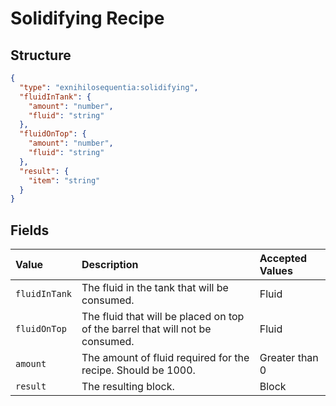 # Solidifying Recipe

## Structure

```json
{
  "type": "exnihilosequentia:solidifying",
  "fluidInTank": {
    "amount": "number",
    "fluid": "string"
  },
  "fluidOnTop": {
    "amount": "number",
    "fluid": "string"
  },
  "result": {
    "item": "string"
  }
}
```

## Fields

| Value         | Description                                                                   | Accepted Values |
| :------------ | :---------------------------------------------------------------------------- | :-------------- |
| `fluidInTank` | The fluid in the tank that will be consumed.                                  | Fluid           |
| `fluidOnTop`  | The fluid that will be placed on top of the barrel that will not be consumed. | Fluid           |
| `amount`      | The amount of fluid required for the recipe. Should be 1000.                  | Greater than 0  |
| `result`      | The resulting block.                                                          | Block           |

